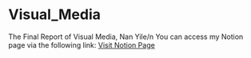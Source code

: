 # Visual_Media
The Final Report of Visual Media, Nan Yile/n
You can access my Notion page via the following link:
[Visit Notion Page](https://lean-astrodon-306.notion.site/Visual-Media-Multimodal-Machine-Learning-3bccdc9e8d684a01a1ba9a8458c28ce3?pvs=4)
